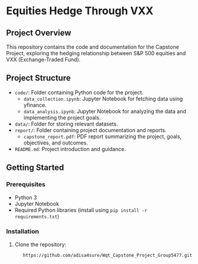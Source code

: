 # Equities Hedge Through VXX

## Project Overview

This repository contains the code and documentation for the Capstone Project, exploring the hedging relationship between S&P 500 equities and VXX (Exchange-Traded Fund).

## Project Structure

- `code/`: Folder containing Python code for the project.
  - `data_collection.ipynb`: Jupyter Notebook for fetching data using yfinance.
  - `data_analysis.ipynb`: Jupyter Notebook for analyzing the data and implementing the project goals.
- `data/`: Folder for storing relevant datasets.
- `report/`: Folder containing project documentation and reports.
  - `capstone_report.pdf`: PDF report summarizing the project, goals, objectives, and outcomes.
- `README.md`: Project introduction and guidance.

## Getting Started

### Prerequisites

- Python 3
- Jupyter Notebook
- Required Python libraries (install using `pip install -r requirements.txt`)

### Installation

1. Clone the repository:

   ```bash
      https://github.com/adisa4sure/Wqt_Capstone_Project_Group5477.git
